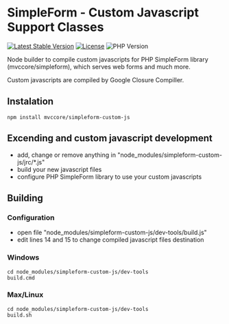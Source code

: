 # SimpleForm - Custom Javascript Support Classes

[![Latest Stable Version](https://img.shields.io/badge/Stable-v3.1.0-brightgreen.svg?style=plastic)](https://github.com/mvccore/example-helloworld/releases)
[![License](https://img.shields.io/badge/Licence-BSD-brightgreen.svg?style=plastic)](https://github.com/mvccore/example-helloworld/blob/master/LICENCE.md)
![PHP Version](https://img.shields.io/badge/PHP->=5.3-brightgreen.svg?style=plastic)

Node builder to compile custom javascripts for PHP SimpleForm library (mvccore/simpleform), which serves web forms and much more.

Custom javascripts are compiled by Google Closure Compiller.

## Instalation
```shell
npm install mvccore/simpleform-custom-js
```

## Excending and custom javascript development
- add, change or remove anything in "node_modules/simpleform-custom-js/jrc/*.js"
- build your new javascript files
- configure PHP SimpleForm library to use your custom javascripts

## Building

### Configuration
- open file "node_modules/simpleform-custom-js/dev-tools/build.js"
- edit lines 14 and 15 to change compiled javascript files destination

### Windows
```shell
cd node_modules/simpleform-custom-js/dev-tools
build.cmd
```

### Max/Linux
```shell
cd node_modules/simpleform-custom-js/dev-tools
build.sh
```
